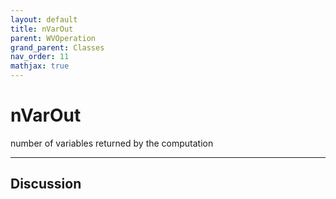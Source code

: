 ```yaml
---
layout: default
title: nVarOut
parent: WVOperation
grand_parent: Classes
nav_order: 11
mathjax: true
---
```


#  nVarOut

number of variables returned by the computation


---

## Discussion

  
